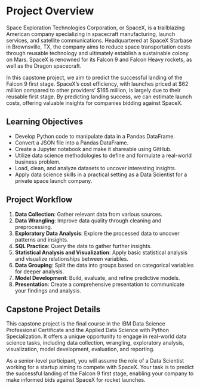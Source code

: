 # Project Overview

Space Exploration Technologies Corporation, or SpaceX, is a trailblazing American company specializing in spacecraft manufacturing, launch services, and satellite communications. Headquartered at SpaceX Starbase in Brownsville, TX, the company aims to reduce space transportation costs through reusable technology and ultimately establish a sustainable colony on Mars. SpaceX is renowned for its Falcon 9 and Falcon Heavy rockets, as well as the Dragon spacecraft.

In this capstone project, we aim to predict the successful landing of the Falcon 9 first stage. SpaceX’s cost efficiency, with launches priced at $62 million compared to other providers’ $165 million, is largely due to their reusable first stage. By predicting landing success, we can estimate launch costs, offering valuable insights for companies bidding against SpaceX.

## Learning Objectives

- Develop Python code to manipulate data in a Pandas DataFrame.
- Convert a JSON file into a Pandas DataFrame.
- Create a Jupyter notebook and make it shareable using GitHub.
- Utilize data science methodologies to define and formulate a real-world business problem.
- Load, clean, and analyze datasets to uncover interesting insights.
- Apply data science skills in a practical setting as a Data Scientist for a private space launch company.

## Project Workflow

1. **Data Collection**: Gather relevant data from various sources.
2. **Data Wrangling**: Improve data quality through cleaning and preprocessing.
3. **Exploratory Data Analysis**: Explore the processed data to uncover patterns and insights.
4. **SQL Practice**: Query the data to gather further insights.
5. **Statistical Analysis and Visualization**: Apply basic statistical analysis and visualize relationships between variables.
6. **Data Grouping**: Split the data into groups based on categorical variables for deeper analysis.
7. **Model Development**: Build, evaluate, and refine predictive models.
8. **Presentation**: Create a comprehensive presentation to communicate your findings and analysis.

## Capstone Project Details

This capstone project is the final course in the IBM Data Science Professional Certificate and the Applied Data Science with Python Specialization. It offers a unique opportunity to engage in real-world data science tasks, including data collection, wrangling, exploratory analysis, visualization, model development, evaluation, and reporting.

As a senior-level participant, you will assume the role of a Data Scientist working for a startup aiming to compete with SpaceX. Your task is to predict the successful landing of the Falcon 9 first stage, enabling your company to make informed bids against SpaceX for rocket launches.
